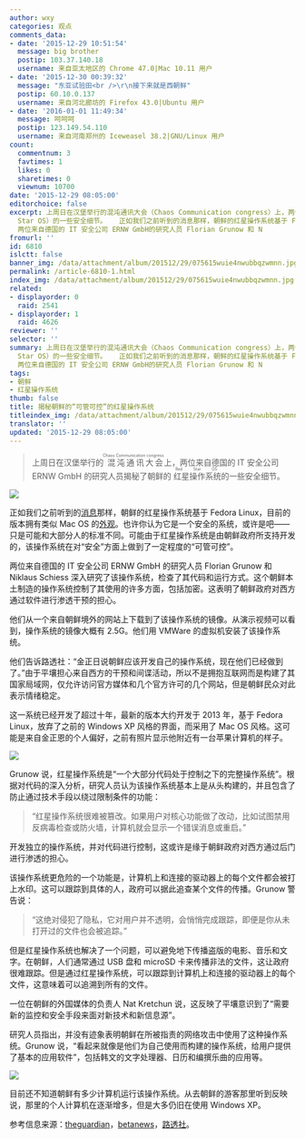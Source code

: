 ```yaml
---
author: wxy
categories: 观点
comments_data:
- date: '2015-12-29 10:51:54'
  message: big brother
  postip: 103.37.140.18
  username: 来自亚太地区的 Chrome 47.0|Mac 10.11 用户
- date: '2015-12-30 00:39:32'
  message: "东亚试验田<br />\r\n接下来就是西朝鲜"
  postip: 60.10.0.137
  username: 来自河北廊坊的 Firefox 43.0|Ubuntu 用户
- date: '2016-01-01 11:49:34'
  message: 呵呵呵
  postip: 123.149.54.110
  username: 来自河南郑州的 Iceweasel 38.2|GNU/Linux 用户
count:
  commentnum: 3
  favtimes: 1
  likes: 0
  sharetimes: 0
  viewnum: 10700
date: '2015-12-29 08:05:00'
editorchoice: false
excerpt: 上周日在汉堡举行的混沌通讯大会（Chaos Communication congress）上，两位来自德国的 IT 安全公司 ERNW GmbH的研究人员揭秘了朝鲜的红星操作系统（Red
  Star OS）的一些安全细节。   正如我们之前听到的消息那样，朝鲜的红星操作系统基于 Fedora Linux，目前的版本拥有类似 Mac OS 的外观。也许你认为它是一个安全的系统，或许是吧只是可能和大部分人的标准不同。可能由于红星操作系统是由朝鲜政府所支持开发的，该操作系统在对安全方面上做到了一定程度的可管可控。
  两位来自德国的 IT 安全公司 ERNW GmbH的研究人员 Florian Grunow 和 N
fromurl: ''
id: 6810
islctt: false
banner_img: /data/attachment/album/201512/29/075615wuie4nwubbqzwmnn.jpg
permalink: /article-6810-1.html
index_img: /data/attachment/album/201512/29/075615wuie4nwubbqzwmnn.jpg
related:
- displayorder: 0
  raid: 2541
- displayorder: 1
  raid: 4626
reviewer: ''
selector: ''
summary: 上周日在汉堡举行的混沌通讯大会（Chaos Communication congress）上，两位来自德国的 IT 安全公司 ERNW GmbH的研究人员揭秘了朝鲜的红星操作系统（Red
  Star OS）的一些安全细节。   正如我们之前听到的消息那样，朝鲜的红星操作系统基于 Fedora Linux，目前的版本拥有类似 Mac OS 的外观。也许你认为它是一个安全的系统，或许是吧只是可能和大部分人的标准不同。可能由于红星操作系统是由朝鲜政府所支持开发的，该操作系统在对安全方面上做到了一定程度的可管可控。
  两位来自德国的 IT 安全公司 ERNW GmbH的研究人员 Florian Grunow 和 N
tags:
- 朝鲜
- 红星操作系统
thumb: false
title: 揭秘朝鲜的“可管可控”的红星操作系统
titleindex_img: /data/attachment/album/201512/29/075615wuie4nwubbqzwmnn.jpg
translator: ''
updated: '2015-12-29 08:05:00'
---
```



> 
> 上周日在汉堡举行的<ruby> 混沌通讯大会 <rp>  （ </rp> <rt>  Chaos Communication congress </rt> <rp>  ） </rp></ruby> 上，两位来自德国的 IT 安全公司 ERNW GmbH 的研究人员揭秘了朝鲜的<ruby> 红星操作系统 <rp>  （ </rp> <rt>  Red Star OS </rt> <rp>  ） </rp></ruby>的一些安全细节。
> 
> 
> 


![](/data/attachment/album/201512/29/075615wuie4nwubbqzwmnn.jpg)


正如我们之前听到的[消息](/article-4626-1.html)那样，朝鲜的红星操作系统基于 Fedora Linux，目前的版本拥有类似 Mac OS 的[外观](/article-2541-1.html)。也许你认为它是一个安全的系统，或许是吧——只是可能和大部分人的标准不同。可能由于红星操作系统是由朝鲜政府所支持开发的，该操作系统在对“安全”方面上做到了一定程度的“可管可控”。


两位来自德国的 IT 安全公司 ERNW GmbH 的研究人员 Florian Grunow 和 Niklaus Schiess 深入研究了该操作系统，检查了其代码和运行方式。这个朝鲜本土制造的操作系统控制了其使用的许多方面，包括加密。这表明了朝鲜政府对西方通过软件进行渗透干预的担心。


他们从一个来自朝鲜境外的网站上下载到了该操作系统的镜像。从演示视频可以看到，操作系统的镜像大概有 2.5G。他们用 VMWare 的虚拟机安装了该操作系统。







他们告诉路透社：“金正日说朝鲜应该开发自己的操作系统，现在他们已经做到了。”由于平壤担心来自西方的干预和间谍活动，所以不是拥抱互联网而是构建了其国家局域网，仅允许访问官方媒体和几个官方许可的几个网站，但是朝鲜民众对此表示情绪稳定。


这一系统已经开发了超过十年，最新的版本大约开发于 2013 年，基于 Fedora Linux，放弃了之前的 Windows XP 风格的界面，而采用了 Mac OS 风格。这可能是来自金正恩的个人偏好，之前有照片显示他附近有一台苹果计算机的样子。


![](/data/attachment/album/201512/29/092425g3o4ioe0ooefoogf.jpg)


Grunow 说，红星操作系统是“一个大部分代码处于控制之下的完整操作系统”。根据对代码的深入分析，研究人员认为该操作系统基本上是从头构建的，并且包含了防止通过技术手段以绕过限制条件的功能：



> 
> “红星操作系统很难被篡改。如果用户对核心功能做了改动，比如试图禁用反病毒检查或防火墙，计算机就会显示一个错误消息或重启。”
> 
> 
> 


开发独立的操作系统，并对代码进行控制，这或许是缘于朝鲜政府对西方通过后门进行渗透的担心。


该操作系统更危险的一个功能是，计算机上和连接的驱动器上的每个文件都会被打上水印。这可以跟踪到具体的人，政府可以据此追查某个文件的传播。Grunow 警告说：



> 
> “这绝对侵犯了隐私，它对用户并不透明，会悄悄完成跟踪，即便是你从未打开过的文件也会被追踪。”
> 
> 
> 


但是红星操作系统也解决了一个问题，可以避免地下传播盗版的电影、音乐和文字。在朝鲜，人们通常通过 USB 盘和 microSD 卡来传播非法的文件，这让政府很难跟踪。但是通过红星操作系统，可以跟踪到计算机上和连接的驱动器上的每个文件，这意味着可以追溯到所有的文件。


一位在朝鲜的外国媒体的负责人 Nat Kretchun 说，这反映了平壤意识到了“需要新的监控和安全手段来面对新技术和新信息源”。







研究人员指出，并没有迹象表明朝鲜在所被指责的网络攻击中使用了这种操作系统。Grunow 说，“看起来就像是他们为自己使用而构建的操作系统，给用户提供了基本的应用软件”，包括韩文的文字处理器、日历和编撰乐曲的应用等。


![](/data/attachment/album/201512/29/080416z300rtiukt2igwkg.png)


目前还不知道朝鲜有多少计算机运行该操作系统。从去朝鲜的游客那里听到反映说，那里的个人计算机在逐渐增多，但是大多仍旧在使用 Windows XP。


参考信息来源：[theguardian](http://www.theguardian.com/world/2015/dec/27/north-koreas-computer-operating-system-revealed-by-researchers?CMP=Share_AndroidApp_reddit_is_fun)，[betanews](http://betanews.com/2015/12/27/north-koreas-red-star-os-leaves-the-government-in-control-of-computers/)，[路透社](http://www.reuters.com/article/northkorea-computers-idUSKBN0UA0GF20151227)。